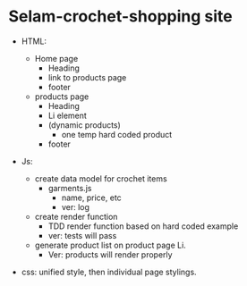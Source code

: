 # Selam-crochet-shopping site

- HTML:

  - Home page
    - Heading
    - link to products page
    - footer
  - products page
    - Heading
    - Li element
    - (dynamic products)
      - one temp hard coded product
    - footer

- Js:

  - create data model for crochet items
    - garments.js
      - name, price, etc 
      - ver: log
  - create render function
    - TDD render function based on hard coded example
    - ver: tests will pass
  - generate product list on product page Li.
    - Ver: products will render properly

- css: unified style, then individual page stylings.

